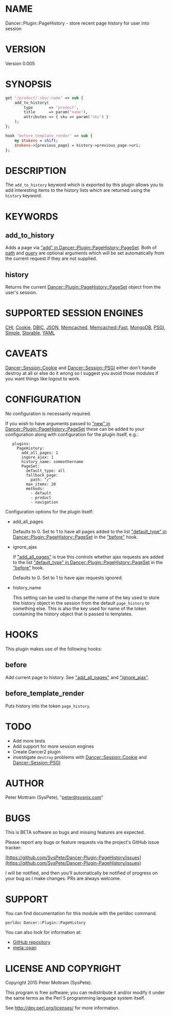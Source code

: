 # NAME

Dancer::Plugin::PageHistory - store recent page history for user into session

# VERSION

Version 0.005

# SYNOPSIS

```perl
get '/product/:sku/:name' => sub {
    add_to_history(
        type       => 'product',
        title      => param('name'),
        attributes => { sku => param('sku') }
    );
};

hook 'before_template_render' => sub {
    my $tokens = shift;
    $tokens->{previous_page} = history->previous_page->uri;
};
```

# DESCRIPTION

The `add_to_history` keyword which is exported by this plugin allows you to 
add interesting items to the history lists which are returned using the
`history` keyword.

# KEYWORDS

## add\_to\_history

Adds a page via ["add" in Dancer::Plugin::PageHistory::PageSet](https://metacpan.org/pod/Dancer::Plugin::PageHistory::PageSet#add). Both of
[path](https://metacpan.org/pod/Dancer::Plugin::PageHistory::Page#path) and
[query](https://metacpan.org/pod/Dancer::Plugin::PageHistory::Page#query) are optional arguments
which will be set automatically from the current request if they are not
supplied.

## history

Returns the current [Dancer::Plugin::PageHistory::PageSet](https://metacpan.org/pod/Dancer::Plugin::PageHistory::PageSet) object from the
user's session.

# SUPPORTED SESSION ENGINES

[CHI](https://metacpan.org/pod/Dancer::Session::CHI),
[Cookie](https://metacpan.org/pod/Dancer::Session::Cookie), 
[DBIC](https://metacpan.org/pod/Dancer::Session::DBIC),
[JSON](https://metacpan.org/pod/Dancer::Session::JSON),
[Memcached](https://metacpan.org/pod/Dancer::Session::Memcached),
[Memcached::Fast](https://metacpan.org/pod/Dancer::Session::Memcached::Fast),
[MongoDB](https://metacpan.org/pod/Dancer::Session::MongoDB),
[PSGI](https://metacpan.org/pod/Dancer::Session::PSGI),
[Simple](https://metacpan.org/pod/Dancer::Session::Simple),
[Storable](https://metacpan.org/pod/Dancer::Session::Storable),
[YAML](https://metacpan.org/pod/Dancer::Session::YAML)

# CAVEATS

[Dancer::Session::Cookie](https://metacpan.org/pod/Dancer::Session::Cookie) and [Dancer::Session::PSGI](https://metacpan.org/pod/Dancer::Session::PSGI) either don't handle
destroy at all or else do it wrong so I suggest you avoid those modules if
you want things like logout to work.

# CONFIGURATION

No configuration is necessarily required.

If you wish to have arguments passed to
["new" in Dancer::Plugin::PageHistory::PageSet](https://metacpan.org/pod/Dancer::Plugin::PageHistory::PageSet#new) these can be added to your
configuration along with configuration for the plugin itself, e.g.:

```
   plugins:
     PageHistory:
       add_all_pages: 1
       ingore_ajax: 1 
       history_name: someothername
       PageSet:
         default_type: all
         fallback_page:
           path: "/"
         max_items: 20
         methods:
           - default
           - product
           - navigation

```

Configuration options for the plugin itself:

- add\_all\_pages

    Defaults to 0. Set to 1 to have all pages added to the list
    ["default\_type" in Dancer::Plugin::PageHistory::PageSet](https://metacpan.org/pod/Dancer::Plugin::PageHistory::PageSet#default_type) in the ["before"](#before) hook.

- ignore\_ajax

    If ["add\_all\_pages"](#add_all_pages) is true this controls whether ajax requests are added to
    the list ["default\_type" in Dancer::Plugin::PageHistory::PageSet](https://metacpan.org/pod/Dancer::Plugin::PageHistory::PageSet#default_type) in the
    ["before"](#before) hook.

    Defaults to 0. Set to 1 to have ajax requests ignored.

- history\_name

    This setting can be used to change the name of the key used to store
    the history object in the session from the default `page_history` to
    something else. This is also the key used for name of the token
    containing the history object that is passed to templates.

# HOOKS

This plugin makes use of the following hooks:

## before

Add current page to history. See ["add\_all\_pages"](#add_all_pages) and ["ignore\_ajax"](#ignore_ajax).

## before\_template\_render

Puts history into the token `page_history`.

# TODO

- Add more tests
- Add support for more session engines
- Create Dancer2 plugin
- investigate `destroy` problems with [Dancer::Session::Cookie](https://metacpan.org/pod/Dancer::Session::Cookie)
and [Dancer::Session::PSGI](https://metacpan.org/pod/Dancer::Session::PSGI)

# AUTHOR

Peter Mottram (SysPete), "peter@sysnix.com"

# BUGS

This is BETA software so bugs and missing features are expected.

Please report any bugs or feature requests via the project's GitHub
issue tracker:

[https://github.com/SysPete/Dancer-Plugin-PageHistory/issues](https://github.com/SysPete/Dancer-Plugin-PageHistory/issues)

I will be notified, and then you'll automatically be notified of
progress on your bug as I make changes. PRs are always welcome.

# SUPPORT

You can find documentation for this module with the perldoc command.

```
perldoc Dancer::Plugin::PageHistory
```

You can also look for information at:

- [GitHub repository](https://github.com/SysPete/Dancer-Plugin-PageHistory)
- [meta::cpan](https://metacpan.org/pod/Dancer::Plugin::PageHistory)

# LICENSE AND COPYRIGHT

Copyright 2015 Peter Mottram (SysPete).

This program is free software; you can redistribute it and/or modify
it under the same terms as the Perl 5 programming language system itself.

See http://dev.perl.org/licenses/ for more information.
